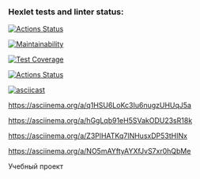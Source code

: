 ### Hexlet tests and linter status:
[![Actions Status](https://github.com/Romazhir/python-project-lvl1/workflows/hexlet-check/badge.svg)](https://github.com/Romazhir/python-project-lvl1/actions)

[![Maintainability](https://api.codeclimate.com/v1/badges/a99a88d28ad37a79dbf6/maintainability)](https://codeclimate.com/github/codeclimate/codeclimate/maintainability)

[![Test Coverage](https://api.codeclimate.com/v1/badges/a99a88d28ad37a79dbf6/test_coverage)](https://codeclimate.com/github/codeclimate/codeclimate/test_coverage)

[![Actions Status](https://github.com/Romazhir/python-project-lvl1/workflows/Py-linter/badge.svg)](https://github.com/Romazhir/python-project-lvl1/actions)

[![asciicast](https://asciinema.org/a/fKIZO6JbHBqxUeRrTmDU4MU0B.svg)](https://asciinema.org/a/fKIZO6JbHBqxUeRrTmDU4MU0B)

https://asciinema.org/a/q1HSU6LoKc3Iu6nugzUHUqJ5a

https://asciinema.org/a/hGgLqb91eH5SVakODU23sR18k

https://asciinema.org/a/Z3PlHATKq7INHusxDP53tHINx

https://asciinema.org/a/NO5mAYftyAYXfJvS7xr0hQbMe

Учебный проект
